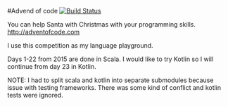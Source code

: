#Advend of code [![Build Status](https://drone.io/github.com/chali/advent-of-code/status.png)](https://drone.io/github.com/chali/advent-of-code/latest)

You can help Santa with Christmas with your programming skills. http://adventofcode.com

I use this competition as my language playground.

Days 1-22 from 2015 are done in Scala. I would like to try Kotlin so I will continue from day 23 in Kotlin.

NOTE: I had to split scala and kotlin into separate submodules because issue with testing frameworks. There was some kind of
conflict and kotlin tests were ignored.